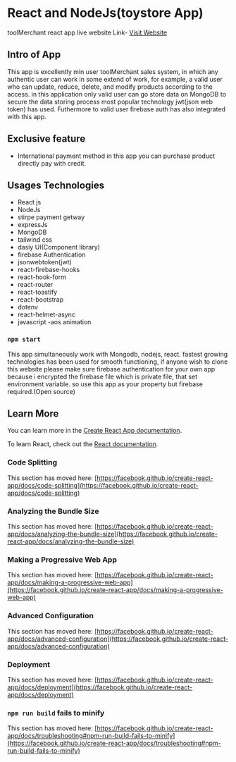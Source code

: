 # React and NodeJs(toystore App)

toolMerchant react app live website Link- [Visit Website](https://toystore-react-app.web.app/)


## Intro of App
This app is excellently min user toolMerchant sales system, in which any authentic user can work in some extend of work, for example, a valid user who can update, reduce, delete, and modify products according to the access. in this application only valid user can go store data on MongoDB to secure the data storing process most popular technology jwt(json web token) has used. Futhermore to valid user firebase auth has also integrated with this app.

## Exclusive feature
- International payment method in this app you can purchase product directly pay with credit. 

## Usages Technologies
- React js
- NodeJs
- stirpe payment getway
- expressJs
- MongoDB
- tailwind css
- dasiy UI(Component library)
- firebase Authentication
- jsonwebtoken(jwt)
- react-firebase-hooks
- react-hook-form
- react-router
- react-toastify
- react-bootstrap
- dotenv
- react-helmet-async
- javascript
-aos animation

### `npm start`

This app simultaneously work with Mongodb, nodejs, react. fastest growing technologies has been used for smooth functioning, if anyone wish to clone this website please make sure firebase authentication for your own app because i encrypted the firebase file which is private file, that set environment variable. so use this app as your property but firebase required.(Open source)
## Learn More

You can learn more in the [Create React App documentation](https://facebook.github.io/create-react-app/docs/getting-started).

To learn React, check out the [React documentation](https://reactjs.org/).

### Code Splitting

This section has moved here: [https://facebook.github.io/create-react-app/docs/code-splitting](https://facebook.github.io/create-react-app/docs/code-splitting)

### Analyzing the Bundle Size

This section has moved here: [https://facebook.github.io/create-react-app/docs/analyzing-the-bundle-size](https://facebook.github.io/create-react-app/docs/analyzing-the-bundle-size)

### Making a Progressive Web App

This section has moved here: [https://facebook.github.io/create-react-app/docs/making-a-progressive-web-app](https://facebook.github.io/create-react-app/docs/making-a-progressive-web-app)

### Advanced Configuration

This section has moved here: [https://facebook.github.io/create-react-app/docs/advanced-configuration](https://facebook.github.io/create-react-app/docs/advanced-configuration)

### Deployment

This section has moved here: [https://facebook.github.io/create-react-app/docs/deployment](https://facebook.github.io/create-react-app/docs/deployment)

### `npm run build` fails to minify

This section has moved here: [https://facebook.github.io/create-react-app/docs/troubleshooting#npm-run-build-fails-to-minify](https://facebook.github.io/create-react-app/docs/troubleshooting#npm-run-build-fails-to-minify)
